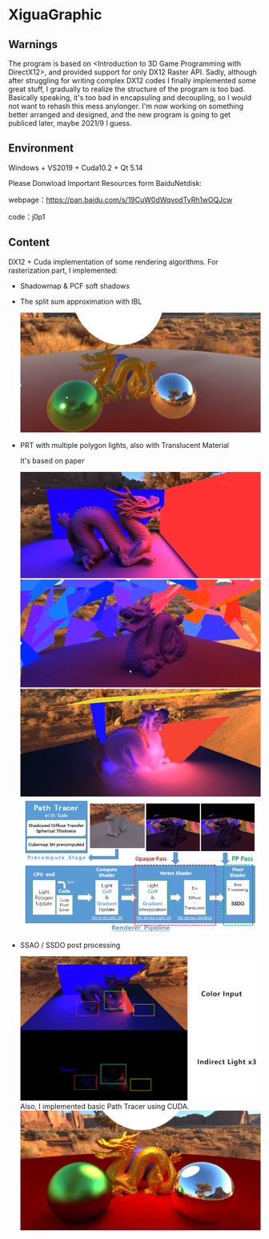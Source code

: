 # XiguaGraphic

## Warnings
The program is based on <Introduction to 3D Game Programming with DirectX12>, and provided support for only DX12 Raster API.
Sadly, although after struggling for writing complex DX12 codes I finally implemented some great stuff, I gradually to realize
the structure of the program is too bad. Basically speaking, it's too bad in encapsuling and decoupling, so I would not want to 
rehash this mess anylonger. I'm now working on something better arranged and designed, and the new program is going to get publiced later, 
maybe 2021/9 I guess.

## Environment
Windows + VS2019 + Cuda10.2 + Qt 5.14

Please Donwload Important Resources form BaiduNetdisk:

webpage：https://pan.baidu.com/s/19CuW0dWqvodTyRh1wOQJcw

code：j0p1 


## Content
DX12 + Cuda implementation of some rendering algorithms.
For rasterization part, I implemented:
- Shadowmap & PCF soft shadows
- The split sum approximation with IBL

  ![image](https://github.com/SuikaSibyl/XiguaGraphic/blob/main/figs/SplitSum.png)
- PRT with multiple polygon lights, also with Translucent Material

  It's based on paper <Analytic Spherical Harmonic Gradients for Real-Time Rendering with Many Polygonal Area Lights>
  
  ![image](https://github.com/SuikaSibyl/XiguaGraphic/blob/main/figs/PRT.png)
  ![image](https://github.com/SuikaSibyl/XiguaGraphic/blob/main/figs/MultiLights.png)
  ![image](https://github.com/SuikaSibyl/XiguaGraphic/blob/main/figs/Transparent.png)
  ![image](https://github.com/SuikaSibyl/XiguaGraphic/blob/main/figs/PRTPipeline.png)
- SSAO / SSDO post processing

  ![image](https://github.com/SuikaSibyl/XiguaGraphic/blob/main/figs/SSDO.png)
Also, I implemented basic Path Tracer using CUDA.
  ![image](https://github.com/SuikaSibyl/XiguaGraphic/blob/main/figs/PathTracer.png)
